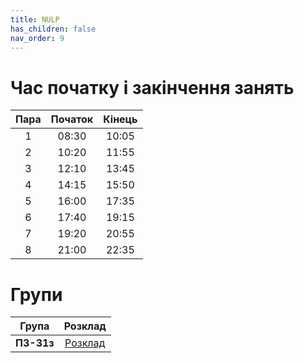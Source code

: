 ```yaml
---
title: NULP
has_children: false
nav_order: 9
---
```



# Час початку і закінчення занять

| Пара | Початок | Кінець |
|:----:|:-------:|:------:|
|   1  |  08:30  |  10:05 |
|   2  |  10:20  |  11:55 |
|   3  |  12:10  |  13:45 |
|   4  |  14:15  |  15:50 |
|   5  |  16:00  |  17:35 |
|   6  |  17:40  |  19:15 |
|   7  |  19:20  |  20:55 |
|   8  |  21:00  |  22:35 |


# Групи

| Група | Розклад |
|:----:|:-------:|
|**ПЗ-31з**|[Розклад](http://lpnu.ua/parttime_schedule?institutecode_selective=ІКНІ&edugrupabr_selective=ПЗ-31з)|
